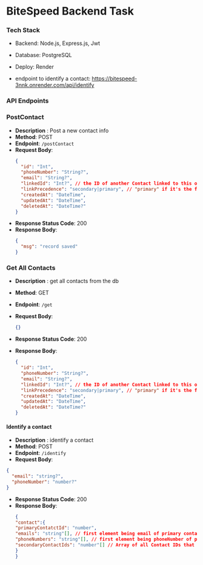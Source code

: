 # BiteSpeed Backend Task

### Tech Stack

- Backend: Node.js, Express.js, Jwt
- Database: PostgreSQL
- Deploy: Render

- endpoint to identify a contact:  https://bitespeed-3nnk.onrender.com/api/identify

### API Endpoints

### PostContact

- **Description** : Post a new contact info
- **Method**: POST
- **Endpoint**: `/postContact`
- **Request Body**:
  ```json
  {
    "id": "Int",
    "phoneNumber": "String?",
    "email": "String?",
    "linkedId": "Int?", // the ID of another Contact linked to this one
    "linkPrecedence": "secondary|primary", // "primary" if it's the first Contact in th
    "createdAt": "DateTime",
    "updatedAt": "DateTime",
    "deletedAt": "DateTime?"
  }
  ```
- **Response Status Code**: 200
- **Response Body**:
  ```json
  {
    "msg": "record saved"
  }
  ```

### Get All Contacts

- **Description** : get all contacts from the db
- **Method**: GET
- **Endpoint**: `/get`
- **Request Body**:

  ```json
  {}
  ```

- **Response Status Code**: 200
- **Response Body**:
  ```json
  {
    "id": "Int",
    "phoneNumber": "String?",
    "email": "String?",
    "linkedId": "Int?", // the ID of another Contact linked to this one
    "linkPrecedence": "secondary|primary", // "primary" if it's the first Contact in th
    "createdAt": "DateTime",
    "updatedAt": "DateTime",
    "deletedAt": "DateTime?"
  }
  ```

#### Identify a contact

- **Description** : identify a contact
- **Method**: POST
- **Endpoint**: `/identify`
- **Request Body**:

```json
{
  "email": "string?",
  "phoneNumber": "number?"
}
```

- **Response Status Code**: 200
- **Response Body**:
  ```json
  {
  "contact":{
  "primaryContatctId": "number",
  "emails": "string"[], // first element being email of primary contact
  "phoneNumbers": "string"[], // first element being phoneNumber of primary contact
  "secondaryContactIds": "number"[] // Array of all Contact IDs that are "secondary"
  }
  }
  ```
